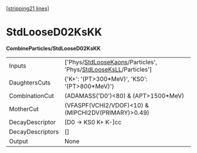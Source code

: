 [\[stripping21 lines\]](../stripping21-index.md)

# StdLooseD02KsKK

**CombineParticles/StdLooseD02KsKK**

|                  |                                                                                                                                                                        |
|------------------|------------------------------------------------------------------------------------------------------------------------------------------------------------------------|
| Inputs           | \['Phys/[StdLooseKaons](../commonparticles/stripping21-stdloosekaons.md)/Particles', 'Phys/[StdLooseKsLL](../commonparticles/stripping21-stdlooseksll.md)/Particles'\] |
| DaughtersCuts    | {'K+': '(PT\>300\*MeV)', 'KS0': '(PT\>800\*MeV)'}                                                                                                                      |
| CombinationCut   | (ADAMASS('D0')\<80) & (APT\>1500\*MeV)                                                                                                                                 |
| MotherCut        | (VFASPF(VCHI2/VDOF)\<10) & (MIPCHI2DV(PRIMARY)\>0.49)                                                                                                                  |
| DecayDescriptor  | \[D0 -\> KS0 K+ K-\]cc                                                                                                                                                 |
| DecayDescriptors | \[\]                                                                                                                                                                   |
| Output           | None                                                                                                                                                                   |
